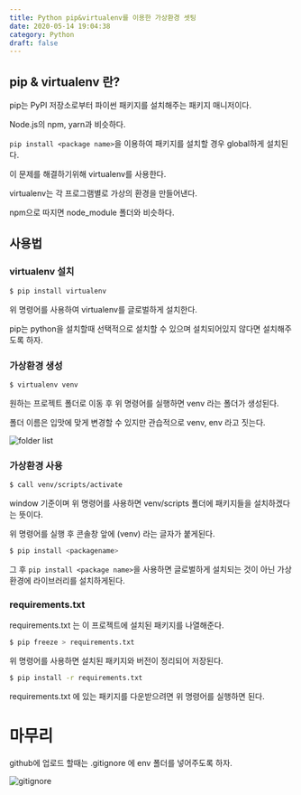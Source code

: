 ```yaml
---
title: Python pip&virtualenv를 이용한 가상환경 셋팅
date: 2020-05-14 19:04:38
category: Python
draft: false
---
```


## pip & virtualenv 란?

pip는 PyPI 저장소로부터 파이썬 패키지를 설치해주는 패키지 매니저이다.

Node.js의 npm, yarn과 비슷하다.

`pip install <package name>`을 이용하여 패키지를 설치할 경우 global하게 설치된다.

이 문제를 해결하기위해 virtualenv를 사용한다.

virtualenv는 각 프로그램별로 가상의 환경을 만들어낸다.

npm으로 따지면 node_module 폴더와 비슷하다.

## 사용법

### virtualenv 설치

```sh
$ pip install virtualenv
```

위 명령어를 사용하여 virtualenv를 글로벌하게 설치한다.

pip는 python을 설치할때 선택적으로 설치할 수 있으며 설치되어있지 않다면 설치해주도록 하자.

### 가상환경 생성

```sh
$ virtualenv venv
```

원하는 프로젝트 폴더로 이동 후 위 명령어를 실행하면 venv 라는 폴더가 생성된다.

폴더 이름은 입맛에 맞게 변경할 수 있지만 관습적으로 venv, env 라고 짓는다.

<img src='http://drive.google.com/uc?export=view&id=10LZXPmxZD-SXr5K7yyjcgrfCyllumOfL' alt="folder list"/>

### 가상환경 사용

```sh
$ call venv/scripts/activate
```

window 기준이며 위 명령어를 사용하면 venv/scripts 폴더에 패키지들을 설치하겠다는 뜻이다.

위 명령어를 실행 후 콘솔창 앞에 (venv) 라는 글자가 붙게된다.

```sh
$ pip install <packagename>
```

그 후 `pip install <package name>`을 사용하면 글로벌하게 설치되는 것이 아닌 가상환경에 라이브러리를 설치하게된다.

### requirements.txt

requirements.txt 는 이 프로젝트에 설치된 패키지를 나열해준다.

```sh
$ pip freeze > requirements.txt
```

위 명령어를 사용하면 설치된 패키지와 버전이 정리되어 저장된다.

```sh
$ pip install -r requirements.txt
```

requirements.txt 에 있는 패키지를 다운받으려면 위 명령어를 실행하면 된다.

# 마무리

github에 업로드 할때는 .gitignore 에 env 폴더를 넣어주도록 하자.

<img src='http://drive.google.com/uc?export=view&id=1nnCiQa3mqOtNB_T5jIINfdnoToqqoF0l' alt="gitignore"/>
